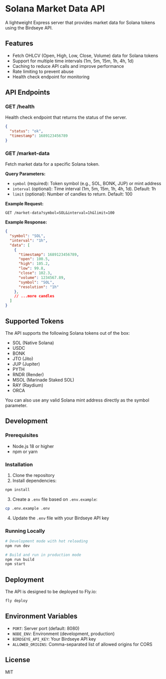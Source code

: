 # Solana Market Data API

A lightweight Express server that provides market data for Solana tokens using the Birdseye API.

## Features

- Fetch OHLCV (Open, High, Low, Close, Volume) data for Solana tokens
- Support for multiple time intervals (1m, 5m, 15m, 1h, 4h, 1d)
- Caching to reduce API calls and improve performance
- Rate limiting to prevent abuse
- Health check endpoint for monitoring

## API Endpoints

### GET /health

Health check endpoint that returns the status of the server.

```json
{
  "status": "ok",
  "timestamp": 1689123456789
}
```

### GET /market-data

Fetch market data for a specific Solana token.

**Query Parameters:**

- `symbol` (required): Token symbol (e.g., SOL, BONK, JUP) or mint address
- `interval` (optional): Time interval (1m, 5m, 15m, 1h, 4h, 1d). Default: 1h
- `limit` (optional): Number of candles to return. Default: 100

**Example Request:**

```
GET /market-data?symbol=SOL&interval=1h&limit=100
```

**Example Response:**

```json
{
  "symbol": "SOL",
  "interval": "1h",
  "data": [
    {
      "timestamp": 1689123456789,
      "open": 100.5,
      "high": 105.2,
      "low": 99.8,
      "close": 102.3,
      "volume": 1234567.89,
      "symbol": "SOL",
      "resolution": "1h"
    },
    // ...more candles
  ]
}
```

## Supported Tokens

The API supports the following Solana tokens out of the box:

- SOL (Native Solana)
- USDC
- BONK
- JTO (Jito)
- JUP (Jupiter)
- PYTH
- RNDR (Render)
- MSOL (Marinade Staked SOL)
- RAY (Raydium)
- ORCA

You can also use any valid Solana mint address directly as the symbol parameter.

## Development

### Prerequisites

- Node.js 18 or higher
- npm or yarn

### Installation

1. Clone the repository
2. Install dependencies:

```bash
npm install
```

3. Create a `.env` file based on `.env.example`:

```bash
cp .env.example .env
```

4. Update the `.env` file with your Birdseye API key

### Running Locally

```bash
# Development mode with hot reloading
npm run dev

# Build and run in production mode
npm run build
npm start
```

## Deployment

The API is designed to be deployed to Fly.io:

```bash
fly deploy
```

## Environment Variables

- `PORT`: Server port (default: 8080)
- `NODE_ENV`: Environment (development, production)
- `BIRDSEYE_API_KEY`: Your Birdseye API key
- `ALLOWED_ORIGINS`: Comma-separated list of allowed origins for CORS

## License

MIT 